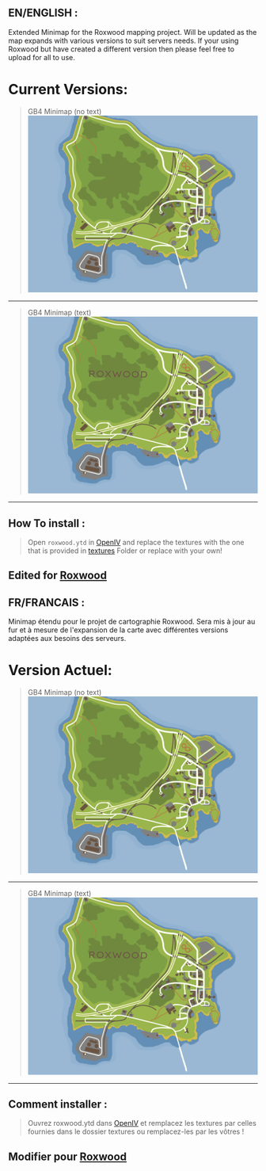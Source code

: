 ## EN/ENGLISH : 
Extended Minimap for the Roxwood mapping project. Will be updated as the map expands with various versions to suit servers needs.
If your using Roxwood but have created a different version then please feel free to upload for all to use.

# Current Versions:
> GB4 Minimap (no text) ![roxwood](https://raw.githubusercontent.com/4bggb4/Roxwood-minimap/main/ExtraMapTiles/%5Btextures%5D/GB4%20Minimap%20(no%20text)/SANS.png)
---------
> GB4 Minimap (text) ![roxwood2](https://raw.githubusercontent.com/4bggb4/Roxwood-minimap/main/ExtraMapTiles/%5Btextures%5D/GB4%20Minimap%20(text)/AVEC.png)
---------

## How To install : 

> Open `roxwood.ytd` in [OpenIV](https://openiv.com) and replace the textures with the one that is provided in [textures](github.com/Manliketjb/ExtraMapTiles/tree/main/%5Btextures%5D) Folder or replace with your own!

## Edited for [Roxwood](https://ambitioneers.tebex.io/)

## FR/FRANCAIS : 
Minimap étendu pour le projet de cartographie Roxwood. Sera mis à jour au fur et à mesure de l'expansion de la carte avec différentes versions adaptées aux besoins des serveurs.

# Version Actuel:
> GB4 Minimap (no text) ![roxwood](https://raw.githubusercontent.com/4bggb4/Roxwood-minimap/main/ExtraMapTiles/%5Btextures%5D/GB4%20Minimap%20(no%20text)/SANS.png)
---------
> GB4 Minimap (text) ![roxwood2](https://raw.githubusercontent.com/4bggb4/Roxwood-minimap/main/ExtraMapTiles/%5Btextures%5D/GB4%20Minimap%20(text)/AVEC.png)
---------

## Comment installer : 

> Ouvrez roxwood.ytd dans [OpenIV](https://openiv.com) et remplacez les textures par celles fournies dans le dossier textures ou remplacez-les par les vôtres !

## Modifier pour [Roxwood](https://ambitioneers.tebex.io/)


